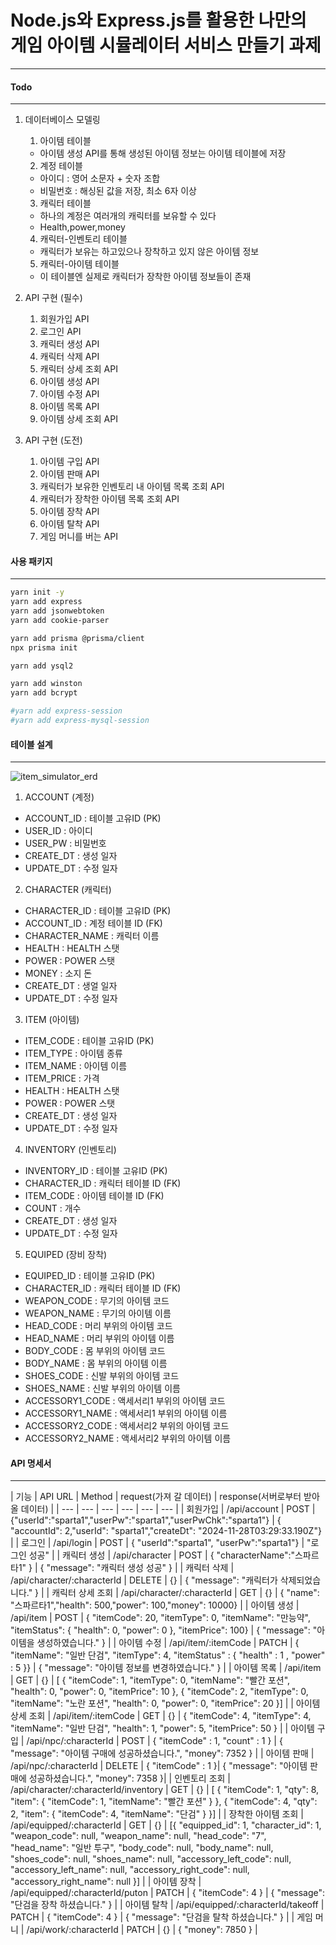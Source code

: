 # Node.js와 Express.js를 활용한 나만의 게임 아이템 시뮬레이터 서비스 만들기 과제
---

#### Todo
---
1. 데이터베이스 모델링  
    1. 아이템 테이블
      - 아이템 생성 API를 통해 생성된 아이템 정보는 아이템 테이블에 저장
    2. 계정 테이블
      - 아이디 : 영어 소문자 + 숫자 조합
      - 비밀번호 : 해싱된 값을 저장, 최소 6자 이상
    3. 캐릭터 테이블
      - 하나의 계정은 여러개의 캐릭터를 보유할 수 있다
      - Health,power,money
    4. 캐릭터-인벤토리 테이블
      - 캐릭터가 보유는 하고있으나 장착하고 있지 않은 아이템 정보
    5. 캐릭터-아이템 테이블
      - 이 테이블엔 실제로 캐릭터가 장착한 아이템 정보들이 존재

2. API 구현 (필수)
    1. 회원가입 API
    2. 로그인 API
    3. 캐릭터 생성 API
    4. 캐릭터 삭제 API
    5. 캐릭터 상세 조회 API
    6. 아이템 생성 API
    7. 아이템 수정 API
    8. 아이템 목록 API
    9. 아이템 상세 조회 API

3. API 구현 (도전)
    1. 아이템 구입 API
    2. 아이템 판매 API
    3. 캐릭터가 보유한 인벤토리 내 아이템 목록 조회 API
    4. 캐릭터가 장착한 아이템 목록 조회 API
    5. 아이템 장착 API
    6. 아이템 탈착 API 
    7. 게임 머니를 버는 API

#### 사용 패키지
---

```bash
yarn init -y
yarn add express
yarn add jsonwebtoken
yarn add cookie-parser

yarn add prisma @prisma/client
npx prisma init

yarn add ysql2

yarn add winston
yarn add bcrypt

#yarn add express-session
#yarn add express-mysql-session
```

#### 테이블 설계
---
![item_simulator_erd](https://github.com/user-attachments/assets/55073a52-a4db-4404-a612-6e95617350e8)
  
1. ACCOUNT (계정)
  - ACCOUNT_ID : 테이블 고유ID (PK)
  - USER_ID : 아이디
  - USER_PW : 비밀번호
  - CREATE_DT : 생성 일자
  - UPDATE_DT : 수정 일자

2. CHARACTER (캐릭터)
  - CHARACTER_ID : 테이블 고유ID (PK)
  - ACCOUNT_ID : 계정 테이블 ID (FK)
  - CHARACTER_NAME : 캐릭터 이름
  - HEALTH : HEALTH 스탯
  - POWER : POWER 스탯
  - MONEY : 소지 돈
  - CREATE_DT : 생얼 일자
  - UPDATE_DT : 수정 일자

3. ITEM (아이템)
  - ITEM_CODE : 테이블 고유ID (PK)
  - ITEM_TYPE : 아이템 종류
  - ITEM_NAME : 아이템 이름
  - ITEM_PRICE : 가격
  - HEALTH : HEALTH 스탯
  - POWER : POWER 스탯
  - CREATE_DT : 생성 일자
  - UPDATE_DT : 수정 일자

4. INVENTORY (인벤토리)
  - INVENTORY_ID : 테이블 고유ID (PK)
  - CHARACTER_ID : 캐릭터 테이블 ID (FK)
  - ITEM_CODE : 아이템 테이블 ID (FK)
  - COUNT : 개수
  - CREATE_DT : 생성 일자
  - UPDATE_DT : 수정 일자

5. EQUIPED (장비 장착)
  - EQUIPED_ID : 테이블 고유ID (PK)
  - CHARACTER_ID : 캐릭터 테이블 ID (FK)
  - WEAPON_CODE : 무기의 아이템 코드
  - WEAPON_NAME : 무기의 아이템 이름
  - HEAD_CODE : 머리 부위의 아이템 코드
  - HEAD_NAME : 머리 부위의 아이템 이름
  - BODY_CODE : 몸 부위의 아이템 코드
  - BODY_NAME : 몸 부위의 아이템 이름
  - SHOES_CODE : 신발 부위의 아이템 코드
  - SHOES_NAME : 신발 부위의 아이템 이름
  - ACCESSORY1_CODE : 액세서리1 부위의 아이템 코드
  - ACCESSORY1_NAME : 액세서리1 부위의 아이템 이름
  - ACCESSORY2_CODE : 액세서리2 부위의 아이템 코드
  - ACCESSORY2_NAME : 액세서리2 부위의 아이템 이름

#### API 명세서
---

| 기능 | API URL | Method | request(가져 갈 데이터) | response(서버로부터 받아 올 데이터) |
| --- | --- | --- | --- | --- | --- |
| 회원가입 | /api/account | POST | {"userId":"sparta1","userPw":"sparta1","userPwChk":"sparta1"} | { "accountId": 2,"userId": "sparta1","createDt": "2024-11-28T03:29:33.190Z"} |
| 로그인 | /api/login | POST | { "userId":"sparta1",	"userPw":"sparta1"} | "로그인 성공" |
| 캐릭터 생성 | /api/character | POST | { "characterName":"스파르타1" } | {	"message": "캐릭터 생성 성공" } |
| 캐릭터 삭제 | /api/character/:characterId | DELETE | {} | {	"message": "캐릭터가 삭제되었습니다." } |
| 캐릭터 상세 조회 | /api/character/:characterId | GET | {} | {	"name": "스파르타1","health": 500,"power": 100,"money": 10000} |
| 아이템 생성 | /api/item | POST | { "itemCode": 20, "itemType": 0, "itemName": "만능약", "itemStatus": { "health": 0, "power": 0 }, "itemPrice": 100} | { "message": "아이템을 생성하였습니다." } |
| 아이템 수정 | /api/item/:itemCode | PATCH | {	"itemName": "일반 단검", "itemType": 4,	"itemStatus" : { "health" : 1 , "power" : 5 }} | { "message": "아이템 정보를 변경하였습니다." } |
| 아이템 목록 | /api/item | GET | {} | [ { "itemCode": 1,	"itemType": 0, "itemName": "빨간 포션",	"health": 0, "power": 0, "itemPrice": 10 },	{ "itemCode": 2, "itemType": 0,	"itemName": "노란 포션", "health": 0,  "power": 0, 	"itemPrice": 20	}] |
| 아이템 상세 조회 | /api/item/:itemCode | GET | {} | {	"itemCode": 4, "itemType": 4, "itemName": "일반 단검", "health": 1,	"power": 5,	"itemPrice": 50 } |
| 아이템 구입 | /api/npc/:characterId | POST | {	"itemCode" : 1,	"count" : 1 } | {	"message": "아이템 구매에 성공하셨습니다.",	"money": 7352 } |
| 아이템 판매 | /api/npc/:characterId | DELETE | { "itemCode" : 1 }| { "message": "아이템 판매에 성공하셨습니다.", "money": 7358 }|
| 인벤토리 조회 | /api/character/:characterId/inventory | GET | {} | [ { "itemCode": 1,	"qty": 8,	"item": {	"itemCode": 1, "itemName": "빨간 포션" } },	{	"itemCode": 4, "qty": 2, "item": { "itemCode": 4,	"itemName": "단검" } }] | 
| 장착한 아이템 조회 | /api/equipped/:characterId | GET | {} | [{	"equipped_id": 1,	"character_id": 1, "weapon_code": null,	"weapon_name": null, "head_code": "7", "head_name": "일반 투구", "body_code": null, 	"body_name": null, "shoes_code": null, "shoes_name": null, "accessory_left_code": null,	"accessory_left_name": null, "accessory_right_code": null, "accessory_right_name": null }] |
| 아이템 장착 | /api/equipped/:characterId/puton | PATCH | { "itemCode": 4 } | { "message": "단검을 장착 하셨습니다." } |
| 아이템 탈착 | /api/equipped/:characterId/takeoff | PATCH | { "itemCode": 4 } | { "message": "단검을 탈착 하셨습니다." } |
| 게임 머니 | /api/work/:characterId | PATCH | {} | { "money": 7850 } |
